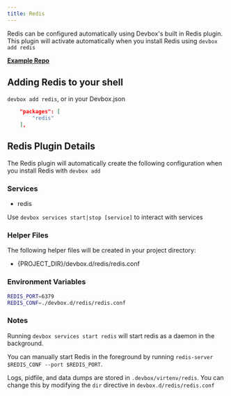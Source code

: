 ```yaml
---
title: Redis
---
```


Redis can be configured automatically using Devbox's built in Redis plugin. This plugin will activate automatically when you install Redis using `devbox add redis`

[**Example Repo**](https://github.com/jetpack-io/devbox-examples/tree/main/databases/redis)

## Adding Redis to your shell

`devbox add redis`, or in your Devbox.json

```json
    "packages": [
        "redis"
    ],
```

## Redis Plugin Details

The Redis plugin will automatically create the following configuration when you install Redis with `devbox add`

### Services

* redis

Use `devbox services start|stop [service]` to interact with services

### Helper Files

The following helper files will be created in your project directory:

* {PROJECT_DIR}/devbox.d/redis/redis.conf


### Environment Variables

```bash
REDIS_PORT=6379
REDIS_CONF=./devbox.d/redis/redis.conf
```

### Notes

Running `devbox services start redis` will start redis as a daemon in the background.

You can manually start Redis in the foreground by running `redis-server $REDIS_CONF --port $REDIS_PORT`.

Logs, pidfile, and data dumps are stored in `.devbox/virtenv/redis`. You can change this by modifying the `dir` directive in `devbox.d/redis/redis.conf`